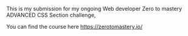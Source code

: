 This is my submission for my ongoing Web developer Zero to mastery ADVANCED CSS Section challenge,

You can find the course here https://zerotomastery.io/
